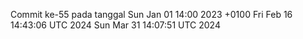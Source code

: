 Commit ke-55 pada tanggal Sun Jan 01 14:00 2023 +0100
Fri Feb 16 14:43:06 UTC 2024
Sun Mar 31 14:07:51 UTC 2024

